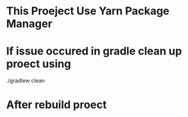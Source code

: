 # This Proeject Use Yarn Package Manager 
# If issue occured in gradle clean up proect using 

./gradlew clean

# After rebuild proect
